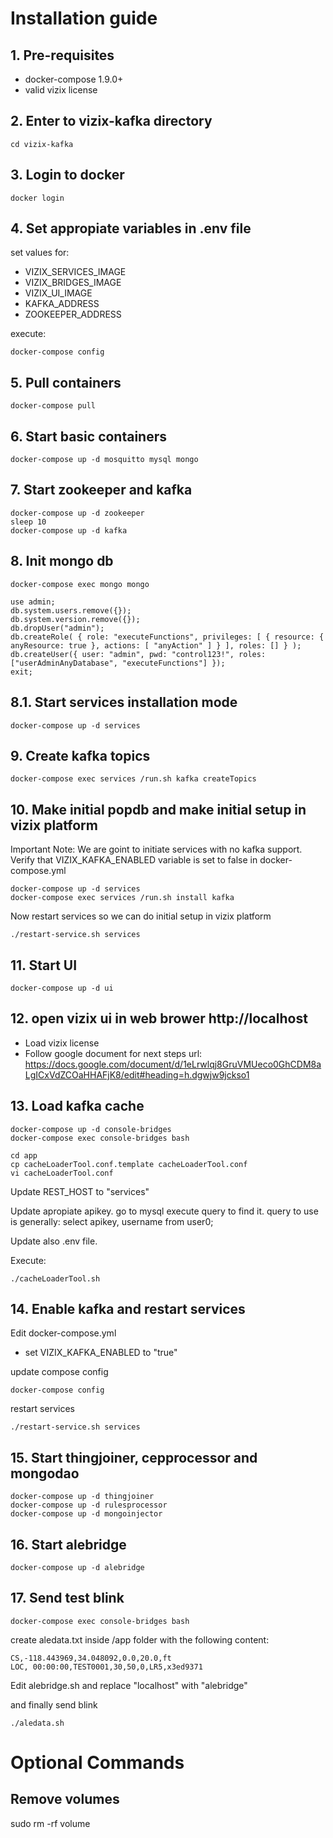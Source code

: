 # Installation guide

## 1. Pre-requisites

- docker-compose 1.9.0+
- valid vizix license

## 2. Enter to vizix-kafka directory 

```
cd vizix-kafka
```
	
## 3. Login to docker

```
docker login
```

## 4. Set appropiate variables in .env file
set values for:
- VIZIX_SERVICES_IMAGE
- VIZIX_BRIDGES_IMAGE
- VIZIX_UI_IMAGE
- KAFKA_ADDRESS
- ZOOKEEPER_ADDRESS

execute:
```
docker-compose config
```

## 5. Pull containers
```
docker-compose pull
```

## 6. Start basic containers
```
docker-compose up -d mosquitto mysql mongo
```

## 7. Start zookeeper and kafka
```
docker-compose up -d zookeeper
sleep 10
docker-compose up -d kafka
```

## 8. Init mongo db
```
docker-compose exec mongo mongo
```
```
use admin;
db.system.users.remove({});
db.system.version.remove({});
db.dropUser("admin");
db.createRole( { role: "executeFunctions", privileges: [ { resource: { anyResource: true }, actions: [ "anyAction" ] } ], roles: [] } );
db.createUser({ user: "admin", pwd: "control123!", roles: ["userAdminAnyDatabase", "executeFunctions"] });
exit;
```

## 8.1. Start services installation mode
```
docker-compose up -d services
```

## 9. Create kafka topics
```
docker-compose exec services /run.sh kafka createTopics
```

## 10. Make initial popdb and make initial setup in vizix platform
Important Note: We are goint to initiate services with no kafka support. 
Verify that VIZIX_KAFKA_ENABLED variable is set to false in docker-compose.yml

```
docker-compose up -d services
docker-compose exec services /run.sh install kafka
```

Now restart services so we can do initial setup in vizix platform 
```
./restart-service.sh services
```

## 11. Start UI
```
docker-compose up -d ui
```

## 12. open vizix ui in web brower http://localhost

- Load vizix license
- Follow google document for next steps 
url: https://docs.google.com/document/d/1eLrwlqj8GruVMUeco0GhCDM8aLgICxVdZCOaHHAFjK8/edit#heading=h.dgwjw9jckso1

## 13. Load kafka cache
```
docker-compose up -d console-bridges
docker-compose exec console-bridges bash
```
```
cd app
cp cacheLoaderTool.conf.template cacheLoaderTool.conf
vi cacheLoaderTool.conf
```
Update REST_HOST to "services"

Update apropiate apikey. go to mysql execute query to find it.
query to use is generally: select apikey, username from user0;

Update also .env file.


Execute:
```
./cacheLoaderTool.sh
```

## 14. Enable kafka and restart services
Edit docker-compose.yml 
- set VIZIX_KAFKA_ENABLED to "true"

update compose config
```
docker-compose config
```

restart services
``` 
./restart-service.sh services
```

## 15. Start thingjoiner, cepprocessor and mongodao
```
docker-compose up -d thingjoiner
docker-compose up -d rulesprocessor
docker-compose up -d mongoinjector
```

## 16. Start alebridge
```
docker-compose up -d alebridge
```
## 17. Send test blink
```
docker-compose exec console-bridges bash
```

create aledata.txt inside /app folder with the following content:
```
CS,-118.443969,34.048092,0.0,20.0,ft
LOC, 00:00:00,TEST0001,30,50,0,LR5,x3ed9371
```

Edit alebridge.sh and replace "localhost" with "alebridge"

and finally send blink
```
./aledata.sh
```

# Optional Commands

## Remove volumes
   sudo rm -rf volume
